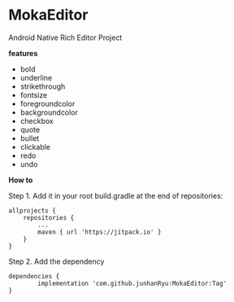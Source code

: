 # MokaEditor
Android Native Rich Editor Project

**features**  
* bold  
* underline  
* strikethrough  
* fontsize  
* foregroundcolor  
* backgroundcolor  
* checkbox  
* quote  
* bullet  
* clickable  
* redo  
* undo  


**How to**  

Step 1. Add it in your root build.gradle at the end of repositories:

	allprojects {
		repositories {
			...
			maven { url 'https://jitpack.io' }
		}
	}
Step 2. Add the dependency

	dependencies {
	        implementation 'com.github.junhanRyu:MokaEditor:Tag'
	}
  
  
